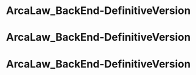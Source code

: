 # ArcaLaw_BackEnd-DefinitiveVersion
# ArcaLaw_BackEnd-DefinitiveVersion
# ArcaLaw_BackEnd-DefinitiveVersion
